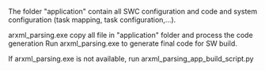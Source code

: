 The folder "application" contain all SWC configuration and code and system configuration (task mapping, task configuration,...).

arxml_parsing.exe copy all file in "application" folder and process the code generation
Run arxml_parsing.exe to generate final code for SW build.

If arxml_parsing.exe is not available, run arxml_parsing_app_build_script.py
